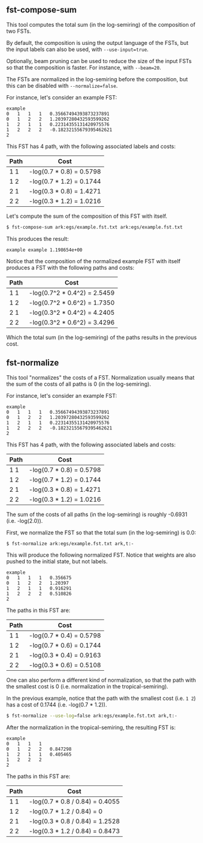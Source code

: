 ## fst-compose-sum

This tool computes the total sum (in the log-semiring) of the composition of
two FSTs.

By default, the composition is using the output language of the FSTs,
but the input labels can also be used, with `--use-input=true`.

Optionally, beam pruning can be used to reduce the size of the input FSTs so
that the composition is faster. For instance, with `--beam=20`.

The FSTs are normalized in the log-semiring before the composition, but this
can be disabled with `--normalize=false`.

For instance, let's consider an example FST:

```
example
0   1   1   1   0.35667494393873237891
0   1   2   2   1.20397280432593599262
1   2   1   1   0.22314355131420975576
1   2   2   2   -0.18232155679395462621
2
```

This FST has 4 path, with the following associated labels and costs:

| Path | Cost                         |
|------|------------------------------|
| 1 1  | -log(0.7 * 0.8) = 0.5798     |
| 1 2  | -log(0.7 * 1.2) = 0.1744     |
| 2 1  | -log(0.3 * 0.8) = 1.4271     |
| 2 2  | -log(0.3 * 1.2) = 1.0216     |

Let's compute the sum of the composition of this FST with itself.

```bash
$ fst-compose-sum ark:egs/example.fst.txt ark:egs/example.fst.txt
```

This produces the result:

```
example example 1.198654e+00
```

Notice that the composition of the normalized example FST with itself produces
a FST with the following paths and costs:

| Path | Cost                         |
|------|------------------------------|
| 1 1  | -log(0.7^2 * 0.4^2) = 2.5459 |
| 1 2  | -log(0.7^2 * 0.6^2) = 1.7350 |
| 2 1  | -log(0.3^2 * 0.4^2) = 4.2405 |
| 2 2  | -log(0.3^2 * 0.6^2) = 3.4296 |

Which the total sum (in the log-semiring) of the paths results in the previous
cost.


## fst-normalize

This tool "normalizes" the costs of a FST. Normalization usually means that
the sum of the costs of all paths is 0 (in the log-semiring).

For instance, let's consider an example FST:

```
example
0   1   1   1   0.35667494393873237891
0   1   2   2   1.20397280432593599262
1   2   1   1   0.22314355131420975576
1   2   2   2   -0.18232155679395462621
2
```

This FST has 4 path, with the following associated labels and costs:

| Path | Cost                         |
|------|------------------------------|
| 1 1  | -log(0.7 * 0.8) = 0.5798     |
| 1 2  | -log(0.7 * 1.2) = 0.1744     |
| 2 1  | -log(0.3 * 0.8) = 1.4271     |
| 2 2  | -log(0.3 * 1.2) = 1.0216     |

The sum of the costs of all paths (in the log-semiring) is roughly -0.6931
(i.e. -log(2.0)).


First, we normalize the FST so that the total sum (in the log-semiring) is 0.0:

```bash
$ fst-normalize ark:egs/example.fst.txt ark,t:-
```

This will produce the following normalized FST. Notice that weights are also
pushed to the initial state, but not labels.

```
example
0	1	1	1	0.356675
0	1	2	2	1.20397
1	2	1	1	0.916291
1	2	2	2	0.510826
2
```

The paths in this FST are:

| Path | Cost                       |
|------|----------------------------|
| 1 1  | -log(0.7 * 0.4) = 0.5798   |
| 1 2  | -log(0.7 * 0.6) = 0.1744   |
| 2 1  | -log(0.3 * 0.4) = 0.9163   |
| 2 2  | -log(0.3 * 0.6) = 0.5108   |


One can also perform a different kind of normalization, so that the path with
the smallest cost is 0 (i.e. normalization in the tropical-semiring).

In the previous example, notice that the path with the smallest cost
(i.e. `1 2`) has a cost of 0.1744 (i.e. -log(0.7 * 1.2)).

```bash
$ fst-normalize --use-log=false ark:egs/example.fst.txt ark,t:-
```

After the normalization in the tropical-semiring, the resulting FST is:

```
example
0	1	1	1
0	1	2	2	0.847298
1	2	1	1	0.405465
1	2	2	2
2
```

The paths in this FST are:

| Path | Cost                            |
|------|---------------------------------|
| 1 1  | -log(0.7 * 0.8 / 0.84) = 0.4055 |
| 1 2  | -log(0.7 * 1.2 / 0.84) = 0      |
| 2 1  | -log(0.3 * 0.8 / 0.84) = 1.2528 |
| 2 2  | -log(0.3 * 1.2 / 0.84) = 0.8473 |
